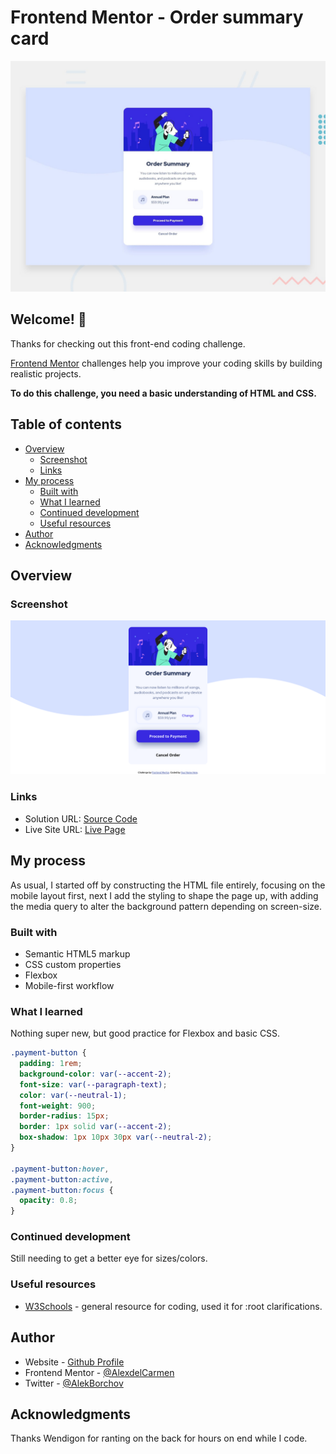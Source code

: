 # Frontend Mentor - Order summary card

![Design preview for the Order summary card coding challenge](./design/desktop-preview.jpg)

## Welcome! 👋

Thanks for checking out this front-end coding challenge.

[Frontend Mentor](https://www.frontendmentor.io) challenges help you improve your coding skills by building realistic projects.

**To do this challenge, you need a basic understanding of HTML and CSS.**


## Table of contents

- [Overview](#overview)
  - [Screenshot](#screenshot)
  - [Links](#links)
- [My process](#my-process)
  - [Built with](#built-with)
  - [What I learned](#what-i-learned)
  - [Continued development](#continued-development)
  - [Useful resources](#useful-resources)
- [Author](#author)
- [Acknowledgments](#acknowledgments)


## Overview

### Screenshot

![](./images/screenshot.png)



### Links

- Solution URL: [Source Code](https://github.com/AlexdelCarmen/order-summary-challenge)
- Live Site URL: [Live Page](https://alexdelcarmen.github.io/order-summary-challenge/)

## My process

As usual, I started off by constructing the HTML file entirely, focusing on the mobile layout first, next I add the styling to shape the page up, with adding the media query to alter the background pattern depending on screen-size.

### Built with

- Semantic HTML5 markup
- CSS custom properties
- Flexbox
- Mobile-first workflow


### What I learned

Nothing super new, but good practice for Flexbox and basic CSS.

```css
.payment-button {
  padding: 1rem;
  background-color: var(--accent-2);
  font-size: var(--paragraph-text);
  color: var(--neutral-1);
  font-weight: 900;
  border-radius: 15px;
  border: 1px solid var(--accent-2);
  box-shadow: 1px 10px 30px var(--neutral-2);
}

.payment-button:hover,
.payment-button:active,
.payment-button:focus {
  opacity: 0.8;
}

```

### Continued development

Still needing to get a better eye for sizes/colors.

### Useful resources

- [W3Schools](https://www.w3schools.com/) - general resource for coding, used it for :root clarifications.

## Author

- Website - [Github Profile](https://github.com/AlexdelCarmen)
- Frontend Mentor - [@AlexdelCarmen](https://www.frontendmentor.io/profile/AlexdelCarmen)
- Twitter - [@AlekBorchov](https://twitter.com/AlekBorchov)

## Acknowledgments

Thanks Wendigon for ranting on the back for hours on end while I code.
